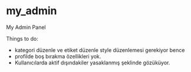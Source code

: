 # my_admin
My Admin Panel

Things to do:

- kategori düzenle ve etiket düzenle style düzenlemesi gerekiyor bence
- profilde boş bırakma özellikleri yok.
- Kullanıcılarda aktif dışındakiler yasaklanmış şeklinde gözüküyor.
